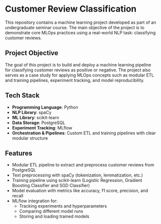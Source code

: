 # Customer Review Classification

This repository contains a machine learning project developed as part of an undergraduate seminar course. The main objective of the project is to demonstrate core MLOps practices using a real-world NLP task: classifying customer reviews.

## Project Objective

The goal of this project is to build and deploy a machine learning pipeline for classifying customer reviews as positive or negative. The project also serves as a case study for applying MLOps concepts such as modular ETL and training pipelines, experiment tracking, and model reproducibility.

## Tech Stack

- **Programming Language**: Python  
- **NLP Library**: spaCy  
- **ML Library**: scikit-learn  
- **Data Storage**: PostgreSQL  
- **Experiment Tracking**: MLflow  
- **Orchestration & Pipelines**: Custom ETL and training pipelines with clear modular structure  

## Features

- Modular ETL pipeline to extract and preprocess customer reviews from PostgreSQL
- Text preprocessing with spaCy (tokenization, lemmatization, etc.)
- Training pipeline using scikit-learn (Logistic Regression, Gradient Boosting Classifier and SGD Classifier)
- Model evaluation with metrics like accuracy, f1 score, precision, and recall
- MLflow integration for:
  - Tracking experiments and hyperparameters
  - Comparing different model runs
  - Storing and loading trained models



